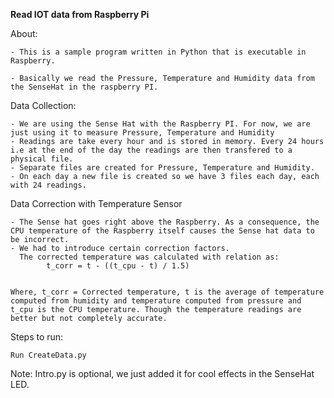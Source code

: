 **Read IOT data from Raspberry Pi**

About: 

	- This is a sample program written in Python that is executable in Raspberry.

	- Basically we read the Pressure, Temperature and Humidity data from the SenseHat in the raspberry PI.
	
Data Collection:

	- We are using the Sense Hat with the Raspberry PI. For now, we are just using it to measure Pressure, Temperature and Humidity
	- Readings are take every hour and is stored in memory. Every 24 hours i.e at the end of the day the readings are then transfered to a physical file. 
	- Separate files are created for Pressure, Temperature and Humidity.
	- On each day a new file is created so we have 3 files each day, each with 24 readings.
	
Data Correction with Temperature Sensor

	- The Sense hat goes right above the Raspberry. As a consequence, the CPU temperature of the Raspberry itself causes the Sense hat data to be incorrect.
	- We had to introduce certain correction factors.
	  The corrected temperature was calculated with relation as:
			t_corr = t - ((t_cpu - t) / 1.5)


	Where, t_corr = Corrected temperature, t is the average of temperature computed from humidity and temperature computed from pressure and t_cpu is the CPU temperature. Though the temperature readings are better but not completely accurate.
	
	
Steps to run:

	Run CreateData.py
	
Note: 
	Intro.py is optional, we just added it for cool effects in the SenseHat LED. 